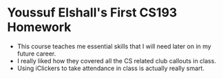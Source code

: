 # Youssuf Elshall's First CS193 Homework
- This course teaches me essential skills that I will need later on in my future career.
- I really liked how they covered all the CS related club callouts in class.
- Using iClickers to take attendance in class is actually really smart.
